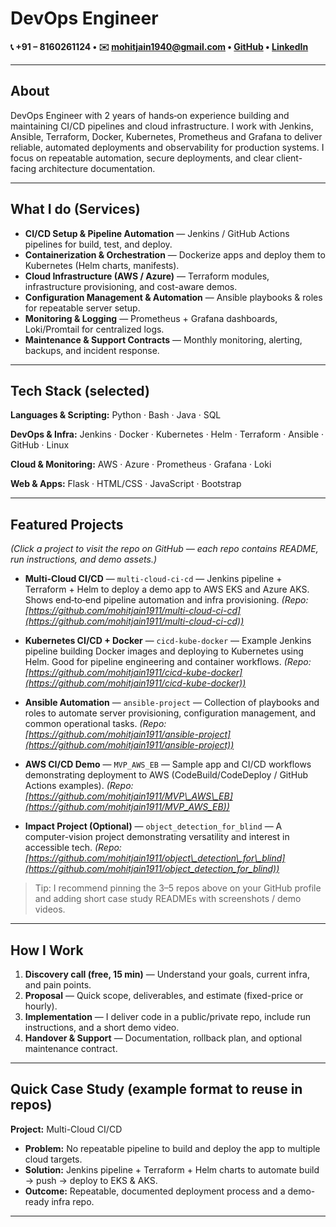 # DevOps Engineer

**📞 +91 – 8160261124   •   ✉️ [mohitjain1940@gmail.com](mailto:mohitjain1940@gmail.com)   •   [GitHub](https://github.com/mohitjain1911)   •   [LinkedIn](https://www.linkedin.com/in/mohitjain1911)**

---

## About

DevOps Engineer with 2 years of hands‑on experience building and maintaining CI/CD pipelines and cloud infrastructure. I work with Jenkins, Ansible, Terraform, Docker, Kubernetes, Prometheus and Grafana to deliver reliable, automated deployments and observability for production systems. I focus on repeatable automation, secure deployments, and clear client-facing architecture documentation.

---

## What I do (Services)

* **CI/CD Setup & Pipeline Automation** — Jenkins / GitHub Actions pipelines for build, test, and deploy.
* **Containerization & Orchestration** — Dockerize apps and deploy them to Kubernetes (Helm charts, manifests).
* **Cloud Infrastructure (AWS / Azure)** — Terraform modules, infrastructure provisioning, and cost-aware demos.
* **Configuration Management & Automation** — Ansible playbooks & roles for repeatable server setup.
* **Monitoring & Logging** — Prometheus + Grafana dashboards, Loki/Promtail for centralized logs.
* **Maintenance & Support Contracts** — Monthly monitoring, alerting, backups, and incident response.

---

## Tech Stack (selected)

**Languages & Scripting:** Python · Bash · Java · SQL

**DevOps & Infra:** Jenkins · Docker · Kubernetes · Helm · Terraform · Ansible · GitHub · Linux

**Cloud & Monitoring:** AWS · Azure · Prometheus · Grafana · Loki

**Web & Apps:** Flask · HTML/CSS · JavaScript · Bootstrap

---

## Featured Projects

*(Click a project to visit the repo on GitHub — each repo contains README, run instructions, and demo assets.)*

* **Multi-Cloud CI/CD** — `multi-cloud-ci-cd` — Jenkins pipeline + Terraform + Helm to deploy a demo app to AWS EKS and Azure AKS. Shows end‑to‑end pipeline automation and infra provisioning.
  *(Repo: [https://github.com/mohitjain1911/multi-cloud-ci-cd](https://github.com/mohitjain1911/multi-cloud-ci-cd))*

* **Kubernetes CI/CD + Docker** — `cicd-kube-docker` — Example Jenkins pipeline building Docker images and deploying to Kubernetes using Helm. Good for pipeline engineering and container workflows.
  *(Repo: [https://github.com/mohitjain1911/cicd-kube-docker](https://github.com/mohitjain1911/cicd-kube-docker))*

* **Ansible Automation** — `ansible-project` — Collection of playbooks and roles to automate server provisioning, configuration management, and common operational tasks.
  *(Repo: [https://github.com/mohitjain1911/ansible-project](https://github.com/mohitjain1911/ansible-project))*

* **AWS CI/CD Demo** — `MVP_AWS_EB` — Sample app and CI/CD workflows demonstrating deployment to AWS (CodeBuild/CodeDeploy / GitHub Actions examples).
  *(Repo: [https://github.com/mohitjain1911/MVP\_AWS\_EB](https://github.com/mohitjain1911/MVP_AWS_EB))*

* **Impact Project (Optional)** — `object_detection_for_blind` — A computer-vision project demonstrating versatility and interest in accessible tech.
  *(Repo: [https://github.com/mohitjain1911/object\_detection\_for\_blind](https://github.com/mohitjain1911/object_detection_for_blind))*

> Tip: I recommend pinning the 3–5 repos above on your GitHub profile and adding short case study READMEs with screenshots / demo videos.

---

## How I Work

1. **Discovery call (free, 15 min)** — Understand your goals, current infra, and pain points.
2. **Proposal** — Quick scope, deliverables, and estimate (fixed-price or hourly).
3. **Implementation** — I deliver code in a public/private repo, include run instructions, and a short demo video.
4. **Handover & Support** — Documentation, rollback plan, and optional maintenance contract.

---

## Quick Case Study (example format to reuse in repos)

**Project:** Multi-Cloud CI/CD

* **Problem:** No repeatable pipeline to build and deploy the app to multiple cloud targets.
* **Solution:** Jenkins pipeline + Terraform + Helm charts to automate build → push → deploy to EKS & AKS.
* **Outcome:** Repeatable, documented deployment process and a demo-ready infra repo.

---
